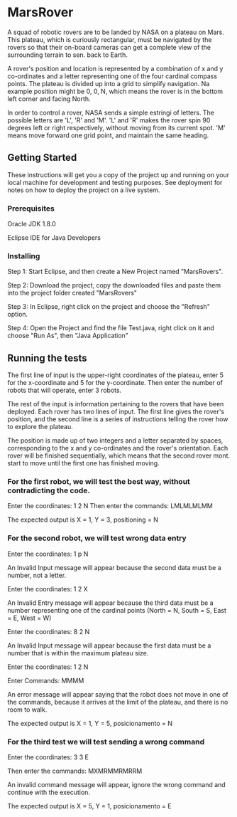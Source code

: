 # MarsRover

A squad of robotic rovers are to be landed by NASA on a plateau on Mars. This plateau, which is curiously rectangular, must be navigated by the rovers so that their on-board cameras can get a complete view of the surrounding terrain to sen. back to Earth.

A rover's position and location is represented by a combination of x and y co-ordinates and a letter representing one of the four cardinal compass points. The plateau is divided up into a grid to simplify navigation. Na example position might be 0, 0, N, which means the rover is in the bottom left corner and facing North.

In order to control a rover, NASA sends a simple estringi of letters. The possible letters are 'L', 'R' and 'M'. 'L' and 'R' makes the rover spin 90 degrees left or right respectively, without moving from its current spot. 'M' means move forward one grid point, and maintain the same heading.

## Getting Started

These instructions will get you a copy of the project up and running on your local machine for development and testing purposes. See deployment for notes on how to deploy the project on a live system.

### Prerequisites

Oracle JDK 1.8.0

Eclipse IDE for Java Developers

### Installing

Step 1: Start Eclipse, and then create a New Project named "MarsRovers".

Step 2: Download the project, copy the downloaded files and paste them into the project folder created "MarsRovers"

Step 3: In Eclipse, right click on the project and choose the "Refresh" option.

Step 4: Open the Project and find the file Test.java, right click on it and choose "Run As", then "Java Application"

## Running the tests

The first line of input is the upper-right coordinates of the plateau, enter 5 for the x-coordinate and 5 for the y-coordinate.
Then enter the number of robots that will operate, enter 3 robots.

The rest of the input is information pertaining to the rovers that have been deployed. Each rover has two lines of input. The first line gives the rover's position, and the second line is a series of instructions telling the rover how to explore the plateau.

The position is made up of two integers and a letter separated by spaces, corresponding to the x and y co-ordinates and the rover's orientation. Each rover will be finished sequentially, which means that the second rover mont. start to move until the first one has finished moving.

### For the first robot, we will test the best way, without contradicting the code.

Enter the coordinates: 1 2 N
Then enter the commands: LMLMLMLMM

The expected output is X = 1, Y = 3, positioning = N

### For the second robot, we will test wrong data entry

Enter the coordinates: 1 p N

An Invalid Input message will appear because the second data must be a number, not a letter.

Enter the coordinates: 1 2 X

An Invalid Entry message will appear because the third data must be a number representing one of the cardinal points (North = N, South = S, East = E, West = W)

Enter the coordinates: 8 2 N

An Invalid Input message will appear because the first data must be a number that is within the maximum plateau size.

Enter the coordinates: 1 2 N

Enter Commands: MMMM

An error message will appear saying that the robot does not move in one of the commands, because it arrives at the limit of the plateau, and there is no room to walk.

The expected output is X = 1, Y = 5, posicionamento = N

### For the third test we will test sending a wrong command

Enter the coordinates: 3 3 E

Then enter the commands: MXMRMMRMRRM

An invalid command message will appear, ignore the wrong command and continue with the execution.

The expected output is X = 5, Y = 1, posicionamento = E
